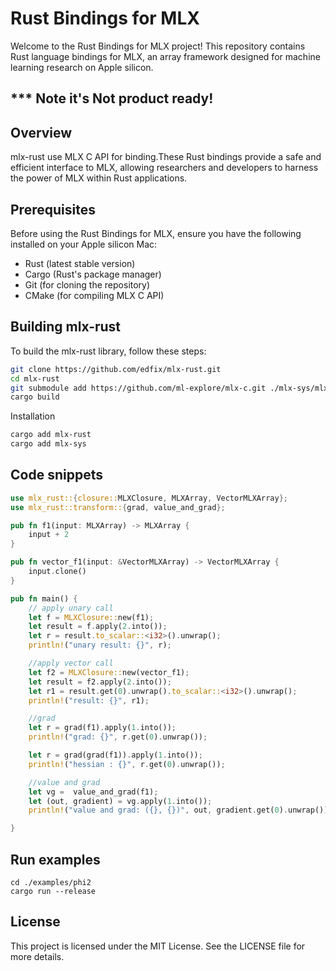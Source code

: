 # Rust Bindings for MLX

Welcome to the Rust Bindings for MLX project! This repository contains Rust language bindings for MLX, an array framework designed for machine learning research on Apple silicon.

## *** Note it's Not product ready!

## Overview

mlx-rust use MLX C API for binding.These Rust bindings provide a safe and efficient interface to MLX, allowing researchers and developers to harness the power of MLX within Rust applications.

## Prerequisites

Before using the Rust Bindings for MLX, ensure you have the following installed on your Apple silicon Mac:

- Rust (latest stable version)
- Cargo (Rust's package manager)
- Git (for cloning the repository)
- CMake (for compiling MLX C API)

## Building mlx-rust

To build the mlx-rust library, follow these steps:

```sh
git clone https://github.com/edfix/mlx-rust.git
cd mlx-rust
git submodule add https://github.com/ml-explore/mlx-c.git ./mlx-sys/mlx-c
cargo build
```

Installation

```sh
cargo add mlx-rust
cargo add mlx-sys
```

## Code snippets

```rust
use mlx_rust::{closure::MLXClosure, MLXArray, VectorMLXArray};
use mlx_rust::transform::{grad, value_and_grad};

pub fn f1(input: MLXArray) -> MLXArray {
    input + 2
}

pub fn vector_f1(input: &VectorMLXArray) -> VectorMLXArray {
    input.clone()
}

pub fn main() {
    // apply unary call
    let f = MLXClosure::new(f1);
    let result = f.apply(2.into());
    let r = result.to_scalar::<i32>().unwrap();
    println!("unary result: {}", r);

    //apply vector call
    let f2 = MLXClosure::new(vector_f1);
    let result = f2.apply(2.into());
    let r1 = result.get(0).unwrap().to_scalar::<i32>().unwrap();
    println!("result: {}", r1);

    //grad
    let r = grad(f1).apply(1.into());
    println!("grad: {}", r.get(0).unwrap());

    let r = grad(grad(f1)).apply(1.into());
    println!("hessian : {}", r.get(0).unwrap());

    //value and grad
    let vg =  value_and_grad(f1);
    let (out, gradient) = vg.apply(1.into());
    println!("value and grad: ({}, {})", out, gradient.get(0).unwrap())

}


```

## Run examples

```shell
cd ./examples/phi2
cargo run --release
```


## License

This project is licensed under the MIT License. See the LICENSE file for more details.
